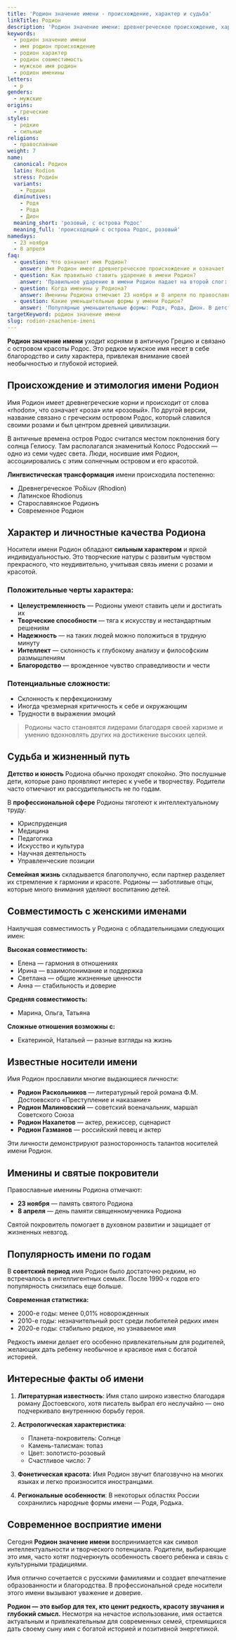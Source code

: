 ```yaml
---
title: 'Родион значение имени - происхождение, характер и судьба'
linkTitle: Родион
description: 'Родион значение имени: древнегреческое происхождение, характер носителя, совместимость. Узнайте все о редком мужском имени Родион.'
keywords:
  - родион значение имени
  - имя родион происхождение
  - родион характер
  - родион совместимость
  - мужское имя родион
  - родион именины
letters:
  - р
genders:
  - мужские
origins:
  - греческие
styles:
  - редкие
  - сильные
religions:
  - православные
weight: 7
name:
  canonical: Родион
  latin: Rodion
  stress: Родио́н
  variants:
    - Родиан
  diminutives:
    - Родя
    - Рода
    - Дион
  meaning_short: 'розовый, с острова Родос'
  meaning_full: 'происходящий с острова Родос, розовый'
namedays:
  - 23 ноября
  - 8 апреля
faq:
  - question: Что означает имя Родион?
    answer: Имя Родион имеет древнегреческое происхождение и означает 'розовый' или 'происходящий с острова Родос'. Это редкое мужское имя связано с красотой и благородством.
  - question: Как правильно ставить ударение в имени Родион?
    answer: 'Правильное ударение в имени Родион падает на второй слог: Родио́н.'
  - question: Когда именины у Родиона?
    answer: Именины Родиона отмечают 23 ноября и 8 апреля по православному календарю.
  - question: Какие уменьшительные формы у имени Родион?
    answer: 'Популярные уменьшительные формы: Родя, Рода, Дион. В детстве чаще используют Родя.'
targetKeyword: родион значение имени
slug: rodion-znachenie-imeni
---
```


**Родион значение имени** уходит корнями в античную Грецию и связано с островом красоты Родос. Это редкое мужское имя несет в себе благородство и силу характера, привлекая внимание своей необычностью и глубокой историей.

## Происхождение и этимология имени Родион

Имя Родион имеет древнегреческие корни и происходит от слова «rhodon», что означает «роза» или «розовый». По другой версии, название связано с греческим островом Родос, который славился своими розами и был центром древней цивилизации.

В античные времена остров Родос считался местом поклонения богу солнца Гелиосу. Там располагался знаменитый Колосс Родосский — одно из семи чудес света. Люди, носившие имя Родион, ассоциировались с этим солнечным островом и его красотой.

**Лингвистическая трансформация** имени происходила постепенно:

- Древнегреческое Ῥοδίων (Rhodion)
- Латинское Rhodionus
- Старославянское Родионъ
- Современное Родион

## Характер и личностные качества Родиона

Носители имени Родион обладают **сильным характером** и яркой индивидуальностью. Это творческие натуры с развитым чувством прекрасного, что неудивительно, учитывая связь имени с розами и красотой.

### Положительные черты характера:

- **Целеустремленность** — Родионы умеют ставить цели и достигать их
- **Творческие способности** — тяга к искусству и нестандартным решениям
- **Надежность** — на таких людей можно положиться в трудную минуту
- **Интеллект** — склонность к глубокому анализу и философским размышлениям
- **Благородство** — врожденное чувство справедливости и чести

### Потенциальные сложности:

- Склонность к перфекционизму
- Иногда чрезмерная критичность к себе и окружающим
- Трудности в выражении эмоций

> Родионы часто становятся лидерами благодаря своей харизме и умению вдохновлять других на достижение высоких целей.

## Судьба и жизненный путь

**Детство и юность** Родиона обычно проходят спокойно. Это послушные дети, которые рано проявляют интерес к учебе и творчеству. Родители часто отмечают их рассудительность не по годам.

В **профессиональной сфере** Родионы тяготеют к интеллектуальному труду:

- Юриспруденция
- Медицина
- Педагогика
- Искусство и культура
- Научная деятельность
- Управленческие позиции

**Семейная жизнь** складывается благополучно, если партнер разделяет их стремление к гармонии и красоте. Родионы — заботливые отцы, которые много внимания уделяют воспитанию детей.

## Совместимость с женскими именами

Наилучшая совместимость у Родиона с обладательницами следующих имен:

**Высокая совместимость:**

- Елена — гармония в отношениях
- Ирина — взаимопонимание и поддержка
- Светлана — общие жизненные ценности
- Анна — стабильность и доверие

**Средняя совместимость:**

- Марина, Ольга, Татьяна

**Сложные отношения возможны с:**

- Екатериной, Натальей — разные взгляды на жизнь

## Известные носители имени

Имя Родион прославили многие выдающиеся личности:

- **Родион Раскольников** — литературный герой романа Ф.М. Достоевского «Преступление и наказание»
- **Родион Малиновский** — советский военачальник, маршал Советского Союза
- **Родион Нахапетов** — актер, режиссер, сценарист
- **Родион Газманов** — российский певец и актер

Эти личности демонстрируют разносторонность талантов носителей имени Родион.

## Именины и святые покровители

Православные именины Родиона отмечают:

- **23 ноября** — память святого Родиона
- **8 апреля** — день памяти священномученика Родиона

Святой покровитель помогает в духовном развитии и защищает от жизненных невзгод.

## Популярность имени по годам

В **советский период** имя Родион было достаточно редким, но встречалось в интеллигентных семьях. После 1990-х годов его популярность снизилась еще больше.

**Современная статистика:**

- 2000-е годы: менее 0,01% новорожденных
- 2010-е годы: незначительный рост среди любителей редких имен
- 2020-е годы: стабильно редкое, но узнаваемое имя

Редкость имени делает его особенно привлекательным для родителей, желающих дать ребенку необычное и красивое имя с богатой историей.

## Интересные факты об имени

1. **Литературная известность**: Имя стало широко известно благодаря роману Достоевского, хотя писатель выбрал его неслучайно — оно подчеркивало внутреннюю борьбу героя.

2. **Астрологическая характеристика**:
   - Планета-покровитель: Солнце
   - Камень-талисман: топаз
   - Цвет: золотисто-розовый
   - Счастливое число: 7

3. **Фонетическая красота**: Имя Родион звучит благозвучно на многих языках и легко произносится иностранцами.

4. **Региональные особенности**: В некоторых областях России сохранились народные формы имени — Родя, Родька.

## Современное восприятие имени

Сегодня **Родион значение имени** воспринимается как символ интеллектуальности и творческого потенциала. Родители, выбирающие это имя, часто хотят подчеркнуть особенность своего ребенка и связь с культурными традициями.

Имя отлично сочетается с русскими фамилиями и создает впечатление образованности и благородства. В профессиональной среде носители этого имени вызывают уважение и доверие.

**Родион — это выбор для тех, кто ценит редкость, красоту звучания и глубокий смысл.** Несмотря на нечастое использование, имя остается актуальным и привлекательным для современных семей, стремящихся дать своему сыну имя с богатой историей и позитивной энергетикой.

